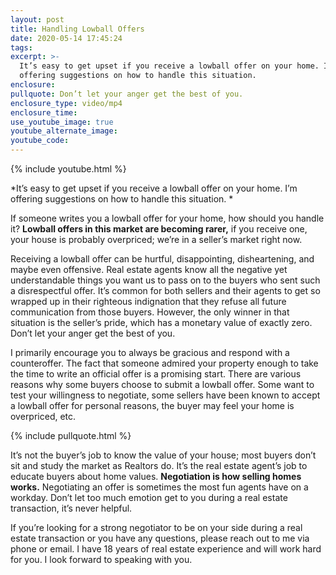 ```yaml
---
layout: post
title: Handling Lowball Offers
date: 2020-05-14 17:45:24
tags:
excerpt: >-
  It’s easy to get upset if you receive a lowball offer on your home. I’m
  offering suggestions on how to handle this situation.
enclosure:
pullquote: Don’t let your anger get the best of you.
enclosure_type: video/mp4
enclosure_time:
use_youtube_image: true
youtube_alternate_image:
youtube_code:
---
```


{% include youtube.html %}

*It’s easy to get upset if you receive a lowball offer on your home. I’m offering suggestions on how to handle this situation. *

If someone writes you a lowball offer for your home, how should you handle it? **Lowball offers in this market are becoming rarer,** if you receive one, your house is probably overpriced; we’re in a seller’s market right now.&nbsp;

Receiving a lowball offer can be hurtful, disappointing, disheartening, and maybe even offensive. Real estate agents know all the negative yet understandable things you want us to pass on to the buyers who sent such a disrespectful offer. It’s common for both sellers and their agents to get so wrapped up in their righteous indignation that they refuse all future communication from those buyers. However, the only winner in that situation is the seller’s pride, which has a monetary value of exactly zero. Don’t let your anger get the best of you.

I primarily encourage you to always be gracious and respond with a counteroffer. The fact that someone admired your property enough to take the time to write an official offer is a promising start. There are various reasons why some buyers choose to submit a lowball offer. Some want to test your willingness to negotiate, some sellers have been known to accept a lowball offer for personal reasons, the buyer may feel your home is overpriced, etc.&nbsp;

{% include pullquote.html %}

It’s not the buyer’s job to know the value of your house; most buyers don’t sit and study the market as Realtors do. It’s the real estate agent’s job to educate buyers about home values. **Negotiation is how selling homes works.** Negotiating an offer is sometimes the most fun agents have on a workday. Don’t let too much emotion get to you during a real estate transaction, it’s never helpful.

If you’re looking for a strong negotiator to be on your side during a real estate transaction or you have any questions, please reach out to me via phone or email. I have 18 years of real estate experience and will work hard for you. I look forward to speaking with you.